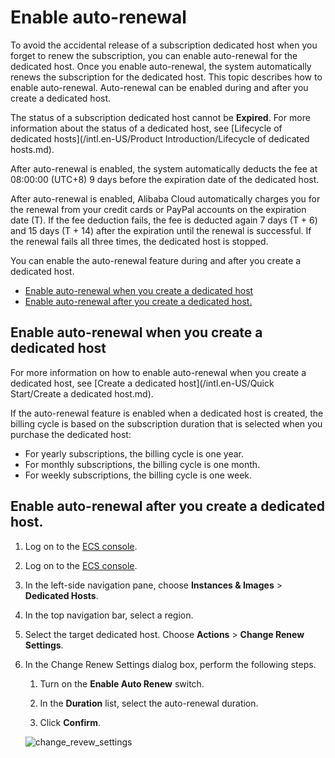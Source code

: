 # Enable auto-renewal

To avoid the accidental release of a subscription dedicated host when you forget to renew the subscription, you can enable auto-renewal for the dedicated host. Once you enable auto-renewal, the system automatically renews the subscription for the dedicated host. This topic describes how to enable auto-renewal. Auto-renewal can be enabled during and after you create a dedicated host.

The status of a subscription dedicated host cannot be **Expired**. For more information about the status of a dedicated host, see [Lifecycle of dedicated hosts](/intl.en-US/Product Introduction/Lifecycle of dedicated hosts.md).

After auto-renewal is enabled, the system automatically deducts the fee at 08:00:00 \(UTC+8\) 9 days before the expiration date of the dedicated host.

After auto-renewal is enabled, Alibaba Cloud automatically charges you for the renewal from your credit cards or PayPal accounts on the expiration date \(T\). If the fee deduction fails, the fee is deducted again 7 days \(T + 6\) and 15 days \(T + 14\) after the expiration until the renewal is successful. If the renewal fails all three times, the dedicated host is stopped.

You can enable the auto-renewal feature during and after you create a dedicated host.

-   [Enable auto-renewal when you create a dedicated host](#section_09s_79j_8nr)
-   [Enable auto-renewal after you create a dedicated host.](#section_kfy_02y_gbu)

## Enable auto-renewal when you create a dedicated host

For more information on how to enable auto-renewal when you create a dedicated host, see [Create a dedicated host](/intl.en-US/Quick Start/Create a dedicated host.md).

If the auto-renewal feature is enabled when a dedicated host is created, the billing cycle is based on the subscription duration that is selected when you purchase the dedicated host:

-   For yearly subscriptions, the billing cycle is one year.
-   For monthly subscriptions, the billing cycle is one month.
-   For weekly subscriptions, the billing cycle is one week.

## Enable auto-renewal after you create a dedicated host.

1.  Log on to the [ECS console](https://ecs.console.aliyun.com).

2.  Log on to the [ECS console](https://partners-intl.console.aliyun.com/#/ecs).

3.  In the left-side navigation pane, choose **Instances & Images** \> **Dedicated Hosts**.

4.  In the top navigation bar, select a region.

5.  Select the target dedicated host. Choose **Actions** \> **Change Renew Settings**.

6.  In the Change Renew Settings dialog box, perform the following steps.

    1.  Turn on the **Enable Auto Renew** switch.

    2.  In the **Duration** list, select the auto-renewal duration.

    3.  Click **Confirm**.

    ![change_revew_settings](https://static-aliyun-doc.oss-accelerate.aliyuncs.com/assets/img/en-US/3653909951/p63819.png)


